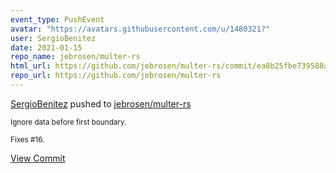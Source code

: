 ```yaml
---
event_type: PushEvent
avatar: "https://avatars.githubusercontent.com/u/1480321?"
user: SergioBenitez
date: 2021-01-15
repo_name: jebrosen/multer-rs
html_url: https://github.com/jebrosen/multer-rs/commit/ea8b25fbe739588a6832f020a435ca51eca637e0
repo_url: https://github.com/jebrosen/multer-rs
---
```


<a href='https://github.com/SergioBenitez' target='_blank'>SergioBenitez</a> pushed to <a href='https://github.com/jebrosen/multer-rs' target='_blank'>jebrosen/multer-rs</a>

<small>Ignore data before first boundary.

Fixes #16.</small>

<a href='https://github.com/jebrosen/multer-rs/commit/ea8b25fbe739588a6832f020a435ca51eca637e0' target='_blank'>View Commit</a>